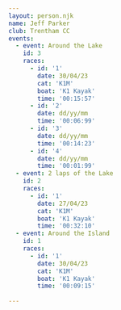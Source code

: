 ```yaml
---
layout: person.njk
name: Jeff Parker
club: Trentham CC
events:
  - event: Around the Lake
    id: 3
    races:
      - id: '1'
        date: 30/04/23
        cat: 'K1M'
        boat: 'K1 Kayak'
        time: '00:15:57'
      - id: '2'
        date: dd/yy/mm
        time: '00:06:99'
      - id: '3'
        date: dd/yy/mm
        time: '00:14:23'
      - id: '4'
        date: dd/yy/mm
        time: '00:01:99'
  - event: 2 laps of the Lake
    id: 2
    races:
      - id: '1'
        date: 27/04/23
        cat: 'K1M'
        boat: 'K1 Kayak'
        time: '00:32:10'
  - event: Around the Island
    id: 1
    races:
      - id: '1'
        date: 30/04/23
        cat: 'K1M'
        boat: 'K1 Kayak'
        time: '00:09:15'
  
---
```

